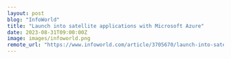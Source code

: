 ```yaml
---
layout: post
blog: "InfoWorld"
title: "Launch into satellite applications with Microsoft Azure"
date: 2023-08-31T09:00:00Z
image: images/infoworld.png
remote_url: "https://www.infoworld.com/article/3705670/launch-into-satellite-applications-with-microsoft-azure.html#tk.rss_applicationdevelopment"
---
```

